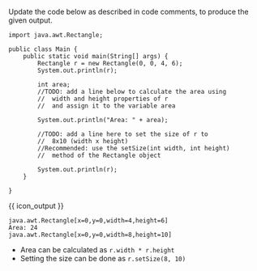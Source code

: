 <panel type="dark" header="###  <small><small>{{ icon_important }} [Key Exercise] use `Rectangle` objects</small></small>" expanded >
<question>

Update the code below as described in code comments, to produce the given output.

```java{.no-line-numbers}
import java.awt.Rectangle;

public class Main {
    public static void main(String[] args) {
        Rectangle r = new Rectangle(0, 0, 4, 6);
        System.out.println(r);

        int area;
        //TODO: add a line below to calculate the area using
        //  width and height properties of r
        //  and assign it to the variable area

        System.out.println("Area: " + area);

        //TODO: add a line here to set the size of r to
        //  8x10 (width x height)
        //Recommended: use the setSize(int width, int height)
        //  method of the Rectangle object

        System.out.println(r);
    }

}
```
{{ icon_output }}
```{.no-line-numbers}
java.awt.Rectangle[x=0,y=0,width=4,height=6]
Area: 24
java.awt.Rectangle[x=0,y=0,width=8,height=10]
```

<div slot="hint">

* Area can be calculated as `r.width * r.height`
* Setting the size can be done as `r.setSize(8, 10)`

</div>
</question>
</panel>
